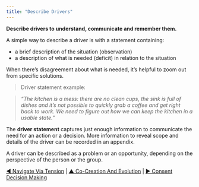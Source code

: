 ```yaml
---
title: "Describe Drivers"
---
```



**Describe drivers to understand, communicate and remember them.**

A simple way to describe a driver is with a statement containing: 

- a brief description of the situation (observation) 
- a description of what is needed (deficit) in relation to the situation 

When there’s disagreement about what is needed, it’s helpful to zoom out from specific solutions.


> Driver statement example: 

> _“The kitchen is a mess: there are no clean cups, the sink is full of dishes and it’s not possible to quickly grab a coffee and get right back to work. We need to figure out how we can keep the kitchen in a usable state.”_

The **driver statement** captures just enough information to communicate the need for an action or a decision. More information to reveal scope and details of the driver can be recorded in an appendix. 

A driver can be described as a problem or an opportunity, depending on the perspective of the person or the group. 


[&#9664; Navigate Via Tension](navigate-via-tension.html) | [&#9650; Co-Creation And Evolution](co-creation-and-evolution.html) | [&#9654; Consent Decision Making](consent-decision-making.html)

